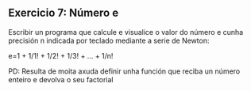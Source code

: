 ## Exercicio 7: Número e
Escribir un programa que calcule e visualice o valor do número e cunha precisión n indicada por teclado mediante a serie de Newton:

e=1 + 1/1! + 1/2! + 1/3! + ... + 1/n! 

PD: Resulta de moita axuda definir unha función que reciba un número enteiro e devolva o seu factorial